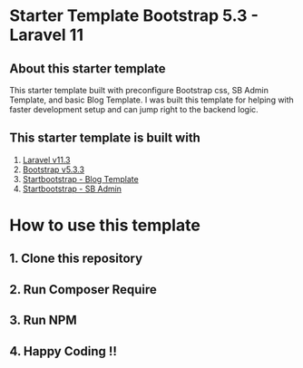 # Starter Template Bootstrap 5.3 - Laravel 11

## About this starter template

This starter template built with preconfigure Bootstrap css, SB Admin Template, and basic Blog Template.
I was built this template for helping with faster development setup and can jump right to the backend logic.

## This starter template is built with

1. [Laravel v11.3](https://laravel.com/docs/11.x)
2. [Bootstrap v5.3.3](https://getbootstrap.com)
3. [Startbootstrap - Blog Template](https://github.com/startbootstrap/startbootstrap-blog-home)
4. [Startbootstrap - SB Admin](https://github.com/startbootstrap/startbootstrap-sb-admin)

# How to use this template

## 1. Clone this repository

## 2. Run Composer Require

## 3. Run NPM

## 4. Happy Coding !!
